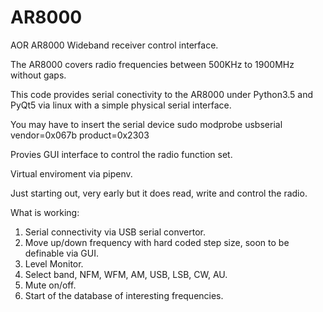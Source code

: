 # AR8000
AOR AR8000 Wideband receiver control interface.

The AR8000 covers radio frequencies between 500KHz to 1900MHz without gaps.

This code provides serial conectivity to the AR8000 under Python3.5 and PyQt5 via linux with a simple physical serial interface.

You may have to insert the serial device
sudo modprobe usbserial vendor=0x067b product=0x2303

Provies GUI interface to control the radio function set.

Virtual enviroment via pipenv.

Just starting out, very early but it does read, write and control the radio.

What is working:
1) Serial connectivity via USB serial convertor.
2) Move up/down frequency with hard coded step size, soon to be definable via GUI.
3) Level Monitor.
4) Select band, NFM, WFM, AM, USB, LSB, CW, AU.
5) Mute on/off.
6) Start of the database of interesting frequencies.
